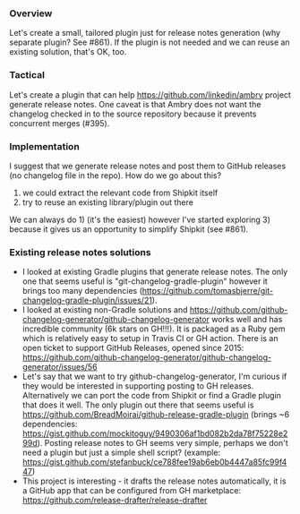### Overview

Let's create a small, tailored plugin just for release notes generation (why separate plugin? See #861).
If the plugin is not needed and we can reuse an existing solution, that's OK, too.

### Tactical

Let's create a plugin that can help https://github.com/linkedin/ambry project generate release notes.
One caveat is that Ambry does not want the changelog checked in to the source repository because it prevents concurrent merges (#395).

### Implementation

I suggest that we generate release notes and post them to GitHub releases (no changelog file in the repo).
How do we go about this?

1. we could extract the relevant code from Shipkit itself
2. try to reuse an existing library/plugin out there

We can always do 1) (it's the easiest) however I've started exploring 3) because it gives us an opportunity to simplify Shipkit (see #861).

### Existing release notes solutions

- I looked at existing Gradle plugins that generate release notes.
The only one that seems useful is "git-changelog-gradle-plugin" however it brings too many dependencies (https://github.com/tomasbjerre/git-changelog-gradle-plugin/issues/21).
- I looked at existing non-Gradle solutions and https://github.com/github-changelog-generator/github-changelog-generator works well and has incredible community (6k stars on GH!!!).
It is packaged as a Ruby gem which is relatively easy to setup in Travis CI or GH action.
There is an open ticket to support GitHub Releases, opened since 2015:
https://github.com/github-changelog-generator/github-changelog-generator/issues/56
- Let's say that we want to try github-changelog-generator, I'm curious if they would be interested in supporting posting to GH releases.
Alternatively we can port the code from Shipkit or find a Gradle plugin that does it well.
The only plugin out there that seems useful is https://github.com/BreadMoirai/github-release-gradle-plugin
(brings ~6 dependencies: https://gist.github.com/mockitoguy/9490306af1bd082b2da78f75228e299d).
Posting release notes to GH seems very simple, perhaps we don't need a plugin but just a simple shell script?
(example: https://gist.github.com/stefanbuck/ce788fee19ab6eb0b4447a85fc99f447)
- This project is interesting - it drafts the release notes automatically,
it is a GitHub app that can be configured from GH marketplace:
https://github.com/release-drafter/release-drafter
